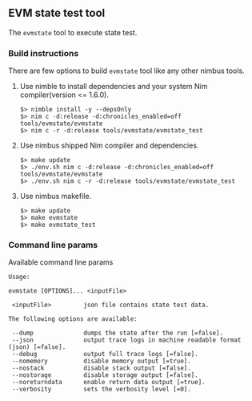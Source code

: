 ## EVM state test tool

The `evmstate` tool to execute state test.

### Build instructions

There are few options to build `evmstate` tool like any other nimbus tools.

1. Use nimble to install dependencies and your system Nim compiler(version <= 1.6.0).
    ```
    $> nimble install -y --depsOnly
    $> nim c -d:release -d:chronicles_enabled=off tools/evmstate/evmstate
    $> nim c -r -d:release tools/evmstate/evmstate_test
    ```
2. Use nimbus shipped Nim compiler and dependencies.
    ```
    $> make update
    $> ./env.sh nim c -d:release -d:chronicles_enabled=off tools/evmstate/evmstate
    $> ./env.sh nim c -r -d:release tools/evmstate/evmstate_test
    ```
3. Use nimbus makefile.
    ```
    $> make update
    $> make evmstate
    $> make evmstate_test
    ```

### Command line params

Available command line params
```
Usage:

evmstate [OPTIONS]... <inputFile>

 <inputFile>         json file contains state test data.

The following options are available:

 --dump              dumps the state after the run [=false].
 --json              output trace logs in machine readable format (json) [=false].
 --debug             output full trace logs [=false].
 --nomemory          disable memory output [=true].
 --nostack           disable stack output [=false].
 --nostorage         disable storage output [=false].
 --noreturndata      enable return data output [=true].
 --verbosity         sets the verbosity level [=0].

```

